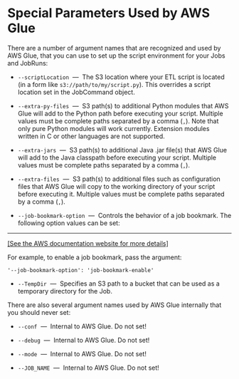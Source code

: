 # Special Parameters Used by AWS Glue<a name="aws-glue-programming-python-glue-arguments"></a>

There are a number of argument names that are recognized and used by AWS Glue, that you can use to set up the script environment for your Jobs and JobRuns:

+ `--scriptLocation`  —  The S3 location where your ETL script is located \(in a form like `s3://path/to/my/script.py`\)\. This overrides a script location set in the JobCommand object\.

+ `--extra-py-files`  —  S3 path\(s\) to additional Python modules that AWS Glue will add to the Python path before executing your script\. Multiple values must be complete paths separated by a comma \(`,`\)\. Note that only pure Python modules will work currently\. Extension modules written in C or other languages are not supported\.

+ `--extra-jars`  —  S3 path\(s\) to additional Java \.jar file\(s\) that AWS Glue will add to the Java classpath before executing your script\. Multiple values must be complete paths separated by a comma \(`,`\)\.

+ `--extra-files`  —  S3 path\(s\) to additional files such as configuration files that AWS Glue will copy to the working directory of your script before executing it\. Multiple values must be complete paths separated by a comma \(`,`\)\.

+ `--job-bookmark-option`  —  Controls the behavior of a job bookmark\. The following option values can be set:  
****    
[\[See the AWS documentation website for more details\]](http://docs.aws.amazon.com/glue/latest/dg/aws-glue-programming-python-glue-arguments.html)

  For example, to enable a job bookmark, pass the argument:

  ```
  '--job-bookmark-option': 'job-bookmark-enable'
  ```

+ `--TempDir`  —  Specifies an S3 path to a bucket that can be used as a temporary directory for the Job\.

There are also several argument names used by AWS Glue internally that you should never set:

+ `--conf`  —  Internal to AWS Glue\. Do not set\!

+ `--debug`  —  Internal to AWS Glue\. Do not set\!

+ `--mode`  —  Internal to AWS Glue\. Do not set\!

+ `--JOB_NAME`  —  Internal to AWS Glue\. Do not set\!